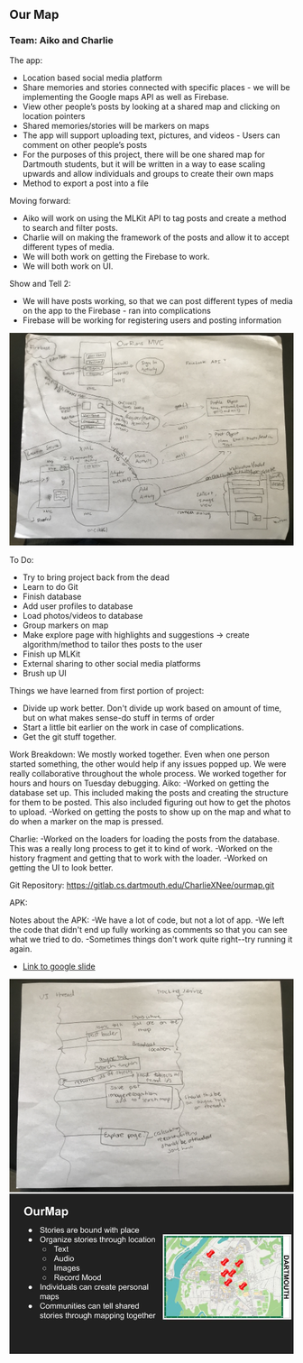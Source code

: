 ## Our Map

### Team: Aiko and Charlie

The app:
- Location based social media platform
- Share memories and stories connected with specific places - we will be implementing the Google maps API as well as Firebase.
- View other people’s posts by looking at a shared map and clicking on location pointers
- Shared memories/stories will be markers on maps
- The app will support uploading text, pictures, and videos
- Users can comment on other people’s posts
- For the purposes of this project, there will be one shared map for Dartmouth students, but it will be written in a way to ease scaling upwards and allow individuals and groups to create their own maps
- Method to export a post into a file

Moving forward:
- Aiko will work on using the MLKit API to tag posts and create a method to search and filter posts. 
- Charlie will on making the framework of the posts and allow it to accept different types of media.
- We will both work on getting the Firebase to work. 
- We will both work on UI. 

Show and Tell 2:
- We will have posts working, so that we can post different types of media on the app to the Firebase - ran into complications
- Firebase will be working for registering users and posting information

<img src="IMG_5056 2.jpg" alt="img"/>

To Do:
- Try to bring project back from the dead
- Learn to do Git
- Finish database
- Add user profiles to database
- Load photos/videos to database 
- Group markers on map
- Make explore page with highlights and suggestions -> create algorithm/method to tailor thes posts to the user
- Finish up MLKit
- External sharing to other social media platforms
- Brush up UI

Things we have learned from first portion of project:
- Divide up work better. Don't divide up work based on amount of time, but on what makes sense-do stuff in terms of order
- Start a little bit earlier on the work in case of complications.
- Get the git stuff together. 

Work Breakdown:
We mostly worked together. Even when one person started something, the other would help if any issues popped up. We were really collaborative throughout the whole process. We worked together for hours and hours on Tuesday debugging. 
Aiko:
-Worked on getting the database set up. This included making the posts and creating the structure for them to be posted. This also included figuring out how to get the photos to upload.
-Worked on getting the posts to show up on the map and what to do when a marker on the map is pressed.

Charlie:
-Worked on the loaders for loading the posts from the database. This was a really long process to get it to kind of work.
-Worked on the history fragment and getting that to work with the loader.
-Worked on getting the UI to look better.

Git Repository:
https://gitlab.cs.dartmouth.edu/CharlieXNee/ourmap.git

APK:

Notes about the APK:
-We have a lot of code, but not a lot of app.
-We left the code that didn't end up fully working as comments so that you can see what we tried to do.
-Sometimes things don't work quite right--try running it again.


- <a href="https://docs.google.com/presentation/d/1333Yhdu7ZHfD8_deQbttFk-vkqlfNNTGXdntPZVN9iU/edit?usp=sharing">Link to google slide</a>
<img src="IMG_5057.jpg" alt="img"/>
<img src="Nee Pitch Slide.jpg" alt="img"/>

